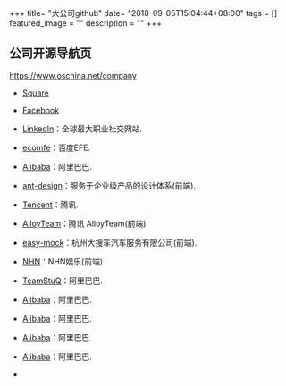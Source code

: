 +++
title= "大公司github"
date= "2018-09-05T15:04:44+08:00"
tags = []
featured_image = ""
description = ""
+++

## 公司开源导航页
https://www.oschina.net/company

- [Square](https://github.com/square)
- [Facebook](https://github.com/facebook)
- [LinkedIn](https://github.com/linkedin)：全球最大职业社交网站.

- [ecomfe](https://github.com/ecomfe)：百度EFE.
- [Alibaba](https://github.com/alibaba)：阿里巴巴.
- [ant-design](https://github.com/ant-design)：服务于企业级产品的设计体系(前端).
- [Tencent](https://github.com/Tencent)：腾讯.
- [AlloyTeam](https://github.com/AlloyTeam)：腾讯 AlloyTeam(前端).
- [easy-mock](https://github.com/easy-mock)：杭州大搜车汽车服务有限公司(前端).
- [NHN](https://github.com/nhnent)：NHN娱乐(前端).
- [TeamStuQ](https://github.com/TeamStuQ)：阿里巴巴.
- [Alibaba](https://github.com/alibaba)：阿里巴巴.
- [Alibaba](https://github.com/alibaba)：阿里巴巴.
- [Alibaba](https://github.com/alibaba)：阿里巴巴.
- [Alibaba](https://github.com/alibaba)：阿里巴巴.
- 